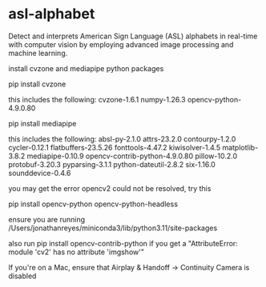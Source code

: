 # asl-alphabet
Detect and interprets American Sign Language (ASL) alphabets in real-time with computer vision by employing advanced image processing and machine learning.

install cvzone and mediapipe python packages

pip install cvzone

this includes the following: cvzone-1.6.1 numpy-1.26.3 opencv-python-4.9.0.80

pip install mediapipe

this includes the following: absl-py-2.1.0 attrs-23.2.0 contourpy-1.2.0 cycler-0.12.1 flatbuffers-23.5.26 fonttools-4.47.2 kiwisolver-1.4.5 matplotlib-3.8.2 mediapipe-0.10.9 opencv-contrib-python-4.9.0.80 pillow-10.2.0 protobuf-3.20.3 pyparsing-3.1.1 python-dateutil-2.8.2 six-1.16.0 sounddevice-0.4.6

you may get the error opencv2 could not be resolved, try this 

pip install opencv-python opencv-python-headless

ensure you are running /Users/jonathanreyes/miniconda3/lib/python3.11/site-packages

also run pip install opencv-contrib-python if you get a "AttributeError: module 'cv2' has no attribute 'imgshow'"

If you're on a Mac, ensure that Airplay & Handoff -> Continuity Camera is disabled
